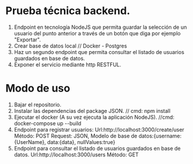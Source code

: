 # Prueba técnica backend.

1. Endpoint en tecnología NodeJS que permita guardar la selección de un usuario del punto anterior a través de un botón que diga por ejemplo "Exportar".
2. Crear base de datos local // Docker - Postgres
3. Haz un segundo endpoint que permita consultar el listado de usuarios guardados en base de datos.
4. Exponer el servicio mediante http RESTFUL.

# Modo de uso

1. Bajar el repositorio.
2. Instalar las dependencias del package JSON. // cmd: npm install
3. Ejecutar el docker (A su vez ejecuta la aplicación NodeJS). //cmd: docker-compose up --build
4. Endpoint para registrar usuarios: 
    Url:http://localhost:3000/create/user
   Método: POST
   Request: JSON,
   Modelo de base de datos:{username:{UserName}, data:{data}, nullValues:true}
5. Endpoint para consultar el listado de usuarios guardados en base de datos.
    Url:http://localhost:3000/users
    Método: GET
